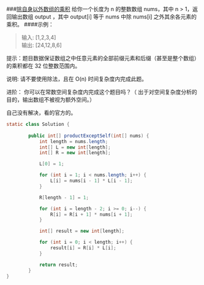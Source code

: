 ###[除自身以外数组的乘积](../../src/main/java/club/justwrite/java/algorithm/LeetCode0238.java)
给你一个长度为 n 的整数数组 nums，其中 n > 1，返回输出数组 output ，其中 output[i] 等于 nums 中除 nums[i] 之外其余各元素的乘积。
####示例：
> 输入: [1,2,3,4]\
> 输出: [24,12,8,6]

提示：题目数据保证数组之中任意元素的全部前缀元素和后缀（甚至是整个数组）的乘积都在 32 位整数范围内。

说明: 请不要使用除法，且在 O(n) 时间复杂度内完成此题。

进阶：
你可以在常数空间复杂度内完成这个题目吗？（ 出于对空间复杂度分析的目的，输出数组不被视为额外空间。）

自己没有解决，看的官方的。
```java
static class Solution {
    
        public int[] productExceptSelf(int[] nums) {
            int length = nums.length;
            int[] L = new int[length];
            int[] R = new int[length];

            L[0] = 1;

            for (int i = 1; i < nums.length; i++) {
                L[i] = nums[i - 1] * L[i - 1];
            }

            R[length - 1] = 1;

            for (int i = length - 2; i >= 0; i--) {
                R[i] = R[i + 1] * nums[i + 1];
            }

            int[] result = new int[length];

            for (int i = 0; i < length; i++) {
                result[i] = R[i] * L[i];
            }

            return result;
        }
}
```